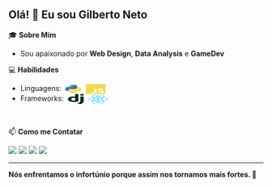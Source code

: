 ## Olá! 👋 Eu sou Gilberto Neto

🎓 **Sobre Mim**
<div>
  <ul>
    <li>Sou apaixonado por <strong>Web Design</strong>, <strong>Data Analysis</strong> e <strong>GameDev</strong></li>
  </ul>
</div>

💻 **Habilidades**
<div>
  <ul>
    <li>Linguagens: 
      <img align="center" alt="Rafa-Python" height="20" width="40" src="https://raw.githubusercontent.com/devicons/devicon/master/icons/python/python-original.svg">
      <img align="center" alt="Rafa-Js" height="20" width="40" src="https://raw.githubusercontent.com/devicons/devicon/master/icons/javascript/javascript-plain.svg">
    </li>
    <li>Frameworks:
      <img align="center" alt="Rafa-Ts" height="20" width="40" src="https://raw.githubusercontent.com/devicons/devicon/master/icons/django/django-plain.svg">
      <img align="center" alt="Rafa-React" height="20" width="40" src="https://raw.githubusercontent.com/devicons/devicon/master/icons/react/react-original.svg">
    </li>  
  </ul>  
</div>


<br>

📫 **Como me Contatar**
<div> 
  <a href = "mailto:thebiggil2904@gmail.com" target="_blank"><img src="https://img.shields.io/badge/Gmail-D14836?style=for-the-badge&logo=gmail&logoColor=white" target="_blank"></a>
  <a href = "https://wa.me/5581993016035" target="_blank"><img src=https://img.shields.io/badge/WhatsApp-25D366?style=for-the-badge&logo=whatsapp&logoColor=white target="_blank"></a>
  <a href="https://www.linkedin.com/in/gilberto-neto-383676239/" target="_blank"><img src=https://img.shields.io/badge/LinkedIn-0077B5?style=for-the-badge&logo=linkedin&logoColor=white target="_blank"></a> 
  <a href="https://www.instagram.com/gilneto0/" target="_blank"><img src="https://img.shields.io/badge/-Instagram-%23E4405F?style=for-the-badge&logo=instagram&logoColor=white" target="_blank"></a>
</div>

---

**Nós enfrentamos o infortúnio porque assim nos tornamos mais fortes. 🙏**
